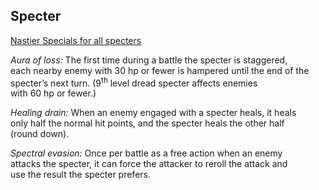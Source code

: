 ## Specter

<u>Nastier Specials for all specters</u>

*Aura of loss:* The first time during a battle the specter is staggered,  
each nearby enemy with 30 hp or fewer is hampered until the end of the  
specter’s next turn. (9<sup>th</sup> level dread specter affects enemies  
with 60 hp or fewer.)

*Healing drain:* When an enemy engaged with a specter heals, it heals  
only half the normal hit points, and the specter heals the other half  
(round down).

*Spectral evasion:* Once per battle as a free action when an enemy  
attacks the specter, it can force the attacker to reroll the attack and  
use the result the specter prefers.

